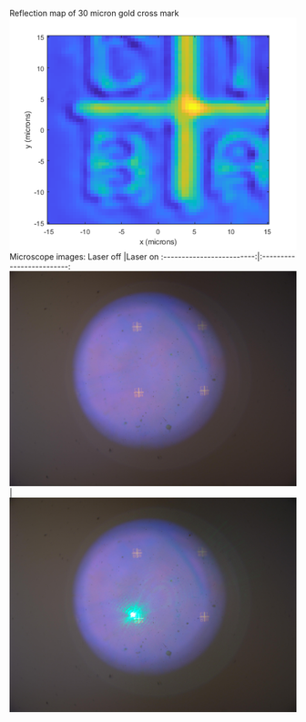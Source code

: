 Reflection map of 30 micron gold cross mark
![Reflection map of 30 micron cross mark.](cross_mark_0_0005mmsteps_02282024_v3.png)
Microscope images:
Laser off             |Laser on
:-------------------------:|:-------------------------:
![Microscope image of 30 micron gold cross mark](cross_mark_0_0005mmsteps_02282024_v3_nolaser.jpg)  |  ![Microscope image of 30 micron gold cross mark wiht laser spot](cross_mark_0_0005mmsteps_02282024_v3.jpg)





